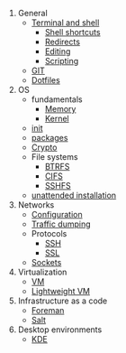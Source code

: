 1. General
   * [Terminal and shell](https://github.com/kiemlicz/util/wiki/terminal)
     * [Shell shortcuts](https://github.com/kiemlicz/util/wiki/shell)
     * [Redirects](https://github.com/kiemlicz/util/wiki/redirects)
     * [Editing](https://github.com/kiemlicz/util/wiki/editing)
     * [Scripting](https://github.com/kiemlicz/util/wiki/scripting)
   * [GIT](https://github.com/kiemlicz/util/wiki/git)
   * [Dotfiles](https://github.com/kiemlicz/util/wiki/dotfiles)
2. OS  
   * fundamentals
     * [Memory](https://github.com/kiemlicz/util/wiki/memory)
     * [Kernel](https://github.com/kiemlicz/util/wiki/kernel)
   * [init](https://github.com/kiemlicz/util/wiki/init)
   * [packages](https://github.com/kiemlicz/util/wiki/packages)
   * [Crypto](https://github.com/kiemlicz/util/wiki/crypto)
   * File systems
     * [BTRFS](https://github.com/kiemlicz/util/wiki/btrfs)
     * [CIFS](https://github.com/kiemlicz/util/wiki/cifs)
     * [SSHFS](https://github.com/kiemlicz/util/wiki/sshfs)
   * [unattended installation](https://github.com/kiemlicz/util/wiki/unattended)
3. Networks
   * [Configuration](https://github.com/kiemlicz/util/wiki/netcfg)
   * [Traffic dumping](https://github.com/kiemlicz/util/wiki/traffic)
   * Protocols
     * [SSH](https://github.com/kiemlicz/util/wiki/ssh)
     * [SSL](https://github.com/kiemlicz/util/wiki/ssl)
   * [Sockets](https://github.com/kiemlicz/util/wiki/sockets)
4. Virtualization
   * [VM](https://github.com/kiemlicz/util/wiki/vm)
   * [Lightweight VM](https://github.com/kiemlicz/util/wiki/Containerization)
5. Infrastructure as a code
   * [Foreman](https://github.com/kiemlicz/util/wiki/Foreman)
   * [Salt](https://github.com/kiemlicz/util/wiki/salt)
6. Desktop environments
   * [KDE](https://github.com/kiemlicz/util/wiki/kde)